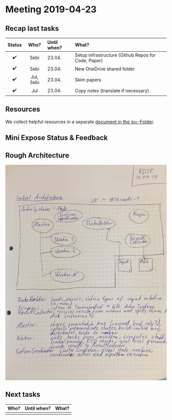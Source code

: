 # Meeting 2019-04-23

## Recap last tasks

| Status | Who?  | Until when?   | What? |
| :----: | :---: | :------------ | :---- |
| :heavy_check_mark: | Sebi  | 23.04. | Setup infrastructure (Github Repos for Code, Paper) |
| :heavy_check_mark: | Sebi  | 23.04. | New OneDrive shared folder |
| :heavy_check_mark: | Jul, Sebi | 23.04. | Skim papers |
| :heavy_check_mark: | Jul   | 23.04. | Copy notes (translate if necessary) |

## Resources

We collect helpful resources in a separate [document in the `doc`-Folder](../resources-collection.md).

## Mini Expose Status & Feedback


## Rough Architecture

![actor architecture](../pictures/actor-architecture.jpg)

## Next tasks

| Who?  | Until when?   | What? |
| :---: | :------------ | :---- |
|  |  |  |
